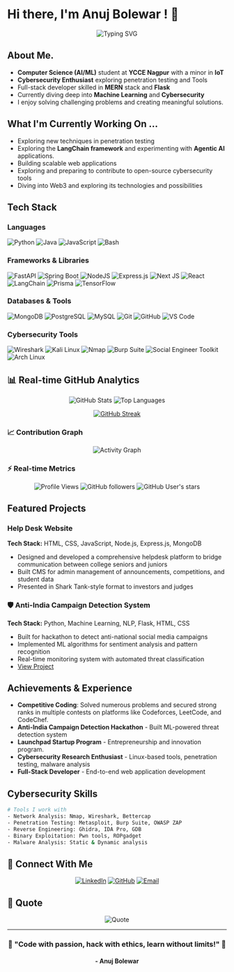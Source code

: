 # Hi there, I'm **Anuj Bolewar !** 👋

<div align="center">
  <img src="https://readme-typing-svg.herokuapp.com?font=Fira+Code&pause=1000&color=00D9FF&center=true&vCenter=true&width=435&lines=CSE+(AIML)+Student+%40+YCCE+Nagpur;Cybersecurity+Enthusiast;Full+Stack+Developer;Penetration+Tester;Open+Source+Enthusiast" alt="Typing SVG" />
</div>

##  About Me.

-  **Computer Science (AI/ML)** student at **YCCE Nagpur** with a minor in **IoT**
-  **Cybersecurity Enthusiast** exploring penetration testing and Tools
-  Full-stack developer skilled in **MERN** stack and **Flask**
-  Currently diving deep into **Machine Learning** and **Cybersecurity**
-  I enjoy solving challenging problems and creating meaningful solutions.

##  What I'm Currently Working On ...

-  Exploring new techniques in penetration testing
-  Exploring the **LangChain framework** and experimenting with **Agentic AI** applications.
-  Building scalable web applications
-  Exploring and preparing to contribute to open-source cybersecurity tools
-  Diving into Web3 and exploring its technologies and possibilities

##  Tech Stack

### Languages
![Python](https://img.shields.io/badge/python-3670A0?style=for-the-badge&logo=python&logoColor=ffdd54)
![Java](https://img.shields.io/badge/java-%23ED8B00.svg?style=for-the-badge&logo=openjdk&logoColor=white)
![JavaScript](https://img.shields.io/badge/javascript-%23323330.svg?style=for-the-badge&logo=javascript&logoColor=%23F7DF1E)
![Bash](https://img.shields.io/badge/bash-4EAA25?style=for-the-badge&logo=gnu-bash&logoColor=white)

### Frameworks & Libraries
![FastAPI](https://img.shields.io/badge/FastAPI-005571?style=for-the-badge&logo=fastapi)
![Spring Boot](https://img.shields.io/badge/springboot-%236DB33F.svg?style=for-the-badge&logo=springboot&logoColor=white)
![NodeJS](https://img.shields.io/badge/node.js-6DA55F?style=for-the-badge&logo=node.js&logoColor=white)
![Express.js](https://img.shields.io/badge/express.js-%23404d59.svg?style=for-the-badge&logo=express&logoColor=%2361DAFB)
![Next JS](https://img.shields.io/badge/Next-black?style=for-the-badge&logo=next.js&logoColor=white)
![React](https://img.shields.io/badge/react-%2320232a.svg?style=for-the-badge&logo=react&logoColor=%2361DAFB)
![LangChain](https://img.shields.io/badge/langchain-1C3C3C?style=for-the-badge&logo=langchain&logoColor=white)
![Prisma](https://img.shields.io/badge/Prisma-3982CE?style=for-the-badge&logo=Prisma&logoColor=white)
![TensorFlow](https://img.shields.io/badge/TensorFlow-%23FF6F00.svg?style=for-the-badge&logo=TensorFlow&logoColor=white)

### Databases & Tools
![MongoDB](https://img.shields.io/badge/MongoDB-%234ea94b.svg?style=for-the-badge&logo=mongodb&logoColor=white)
![PostgreSQL](https://img.shields.io/badge/postgres-%23316192.svg?style=for-the-badge&logo=postgresql&logoColor=white)
![MySQL](https://img.shields.io/badge/mysql-%2300f.svg?style=for-the-badge&logo=mysql&logoColor=white)
![Git](https://img.shields.io/badge/git-%23F05033.svg?style=for-the-badge&logo=git&logoColor=white)
![GitHub](https://img.shields.io/badge/github-%23121011.svg?style=for-the-badge&logo=github&logoColor=white)
![VS Code](https://img.shields.io/badge/Visual%20Studio%20Code-0078d7.svg?style=for-the-badge&logo=visual-studio-code&logoColor=white)

### Cybersecurity Tools
![Wireshark](https://img.shields.io/badge/Wireshark-1679A7?style=for-the-badge&logo=wireshark&logoColor=white)
![Kali Linux](https://img.shields.io/badge/Kali_Linux-557C94?style=for-the-badge&logo=kali-linux&logoColor=white)
![Nmap](https://img.shields.io/badge/Nmap-4E9A06?style=for-the-badge&logo=nmap&logoColor=white)
![Burp Suite](https://img.shields.io/badge/burpsuite-FF6633?style=for-the-badge&logo=burpsuite&logoColor=white)
![Social Engineer Toolkit](https://img.shields.io/badge/SET-FF0000?style=for-the-badge&logo=kali-linux&logoColor=white)
![Arch Linux](https://img.shields.io/badge/Arch%20Linux-1793D1?logo=arch-linux&logoColor=fff&style=for-the-badge)

## 📊 Real-time GitHub Analytics

<div align="center">
  
![GitHub Stats](https://github-readme-stats.vercel.app/api?username=anujbolewar&show_icons=true&theme=tokyonight&include_all_commits=true&count_private=true&hide_border=true&cache_seconds=1800&hide=stars,contribs)
![Top Languages](https://github-readme-stats.vercel.app/api/top-langs/?username=anujbolewar&layout=compact&theme=tokyonight&hide_border=true&cache_seconds=0)

</div>

<div align="center">
  
[![GitHub Streak](https://nirzak-streak-stats.vercel.app/?user=anujbolewar&theme=tokyonight&hide_border=true)](https://github.com/anujbolewar)

</div>

### 📈 Contribution Graph
<div align="center">
  
![Activity Graph](https://github-readme-activity-graph.vercel.app/graph?username=anujbolewar&theme=tokyo-night&hide_border=true&area=true&custom_title=Anuj's%20Contribution%20Graph)

</div>

### ⚡ Real-time Metrics

<div align="center">

![Profile Views](https://komarev.com/ghpvc/?username=anujbolewar&color=00d9ff&style=for-the-badge)
![GitHub followers](https://img.shields.io/github/followers/anujbolewar?style=for-the-badge&color=00d9ff)
![GitHub User's stars](https://img.shields.io/github/stars/anujbolewar?style=for-the-badge&color=00d9ff)

</div>


##  Featured Projects

###  Help Desk Website
**Tech Stack:** HTML, CSS, JavaScript, Node.js, Express.js, MongoDB  
- Designed and developed a comprehensive helpdesk platform to bridge communication between college seniors and juniors
- Built CMS for admin management of announcements, competitions, and student data
- Presented in Shark Tank-style format to investors and judges

### 🛡️ Anti-India Campaign Detection System
**Tech Stack:** Python, Machine Learning, NLP, Flask, HTML, CSS  
- Built for hackathon to detect anti-national social media campaigns
- Implemented ML algorithms for sentiment analysis and pattern recognition
- Real-time monitoring system with automated threat classification
- [ View Project](https://cuberp.streamlit.app/)

##  Achievements & Experience

-  **Competitive Coding**: Solved numerous problems and secured strong ranks in multiple contests on platforms like Codeforces, LeetCode, and CodeChef.
-  **Anti-India Campaign Detection Hackathon** - Built ML-powered threat detection system
-  **Launchpad Startup Program** - Entrepreneurship and innovation program.
-  **Cybersecurity Research Enthusiast** - Linux-based tools, penetration testing, malware analysis
-  **Full-Stack Developer** - End-to-end web application development

## Cybersecurity Skills

```bash
# Tools I work with
- Network Analysis: Nmap, Wireshark, Bettercap
- Penetration Testing: Metasploit, Burp Suite, OWASP ZAP
- Reverse Engineering: Ghidra, IDA Pro, GDB
- Binary Exploitation: Pwn tools, ROPgadget
- Malware Analysis: Static & Dynamic analysis
```

## 🤝 Connect With Me

<div align="center">
  
[![LinkedIn](https://img.shields.io/badge/LinkedIn-%230077B5.svg?style=for-the-badge&logo=linkedin&logoColor=white)](https://www.linkedin.com/in/anujbolewar/)
[![GitHub](https://img.shields.io/badge/GitHub-%23121011.svg?style=for-the-badge&logo=github&logoColor=white)](https://github.com/anujbolewar)
[![Email](https://img.shields.io/badge/Email-D14836?style=for-the-badge&logo=gmail&logoColor=white)](mailto:bolewara@gmail.com)

</div>

## 💭 Quote

<div align="center">
  <img src="https://readme-typing-svg.herokuapp.com?font=Fira+Code&size=24&pause=3000&color=00D9FF&center=true&vCenter=true&width=600&lines=%22Miles+to+go+before+I+sleep%22;" alt="Quote" />
</div>

---

<div align="center">
  <h3>🌟 "Code with passion, hack with ethics, learn without limits!" 🌟</h3>
  <h4>- Anuj Bolewar</h4>
  
 
  
</div>
